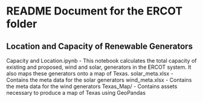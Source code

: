 # README Document for the ERCOT folder

## Location and Capacity of Renewable Generators

Capacity and Location.ipynb - This notebook calculates the total capacity of existing and proposed, wind and solar, generators in the ERCOT system.  It also maps these generators onto a map of Texas.
solar_meta.xlsx - Contains the meta data for the solar generators
wind_meta.xlsx - Contains the meta data for the wind generators
Texas_Map/ - Contains assets necessary to produce a map of Texas using GeoPandas
